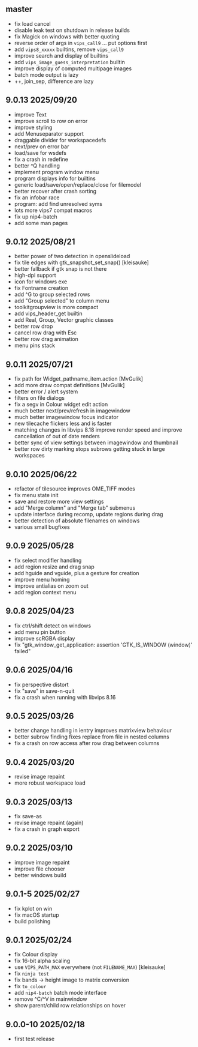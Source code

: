 ## master

- fix load cancel
- disable leak test on shutdown in release builds
- fix Magick on windows with better quoting
- reverse order of args in `vips_call9` ... put options first
- add `vips8_xxxxx` builtins, remove `vips_call9`
- improve search and display of builtins
- add `vips_image_guess_interpretation` builtin
- improve display of computed multipage images
- batch mode output is lazy
- ++, join_sep, difference are lazy

## 9.0.13 2025/09/20

- improve Text
- improve scroll to row on error
- improve styling
- add Menuseparator support
- draggable divider for workspacedefs
- next/prev on error bar
- load/save for wsdefs
- fix a crash in redefine
- better ^Q handling
- implement program window menu
- program displays info for builtins
- generic load/save/open/replace/close for filemodel
- better recover after crash sorting
- fix an infobar race
- program: add find unresolved syms
- lots more vips7 compat macros
- fix up nip4-batch
- add some man pages

## 9.0.12 2025/08/21

- better power of two detection in openslideload
- fix tile edges with gtk_snapshot_set_snap() [kleisauke]
- better fallback if gtk snap is not there
- high-dpi support
- icon for windows exe
- fix Fontname creation
- add ^G to group selected rows
- add "Group selected" to column menu
- toolkitgroupview is more compact
- add vips_header_get builtin
- add Real, Group, Vector graphic classes
- better row drop
- cancel row drag with Esc
- better row drag animation
- menu pins stack

## 9.0.11 2025/07/21

- fix path for Widget_pathname_item.action [MvGulik]
- add more draw compat definitions [MvGulik]
- better error / alert system
- filters on file dialogs
- fix a segv in Colour widget edit action
- much better next/prev/refresh in imagewindow
- much better imagewindow focus indicator
- new tilecache flickers less and is faster
- matching changes in libvips 8.18 improve render speed and improve
  cancellation of out of date renders
- better sync of view settings between imagewindow and thumbnail
- better row dirty marking stops subrows getting stuck in large workspaces

## 9.0.10 2025/06/22

- refactor of tilesource improves OME_TIFF modes
- fix menu state init
- save and restore more view settings
- add "Merge column" and "Merge tab" submenus
- update interface during recomp, update regions during drag
- better detection of absolute filenames on windows
- various small bugfixes

## 9.0.9 2025/05/28

- fix select modifier handling
- add region resize and drag snap
- add hguide and vguide, plus a gesture for creation
- improve menu homing
- improve antialias on zoom out
- add region context menu

## 9.0.8 2025/04/23

- fix ctrl/shift detect on windows
- add menu pin button
- improve scRGBA display
- fix "gtk_window_get_application: assertion 'GTK_IS_WINDOW (window)' failed"

## 9.0.6 2025/04/16

- fix perspective distort
- fix "save" in save-n-quit
- fix a crash when running with libvips 8.16

## 9.0.5 2025/03/26

- better change handling in ientry improves matrixview behaviour
- better subrow finding fixes replace from file in nested columns
- fix a crash on row access after row drag between columns

## 9.0.4 2025/03/20

- revise image repaint
- more robust workspace load

## 9.0.3 2025/03/13

- fix save-as
- revise image repaint (again)
- fix a crash in graph export

## 9.0.2 2025/03/10

- improve image repaint
- improve file chooser
- better windows build

## 9.0.1-5 2025/02/27

- fix kplot on win
- fix macOS startup
- build polishing

## 9.0.1 2025/02/24

- fix Colour display
- fix 16-bit alpha scaling
- use `VIPS_PATH_MAX` everywhere (not `FILENAME_MAX`) [kleisauke]
- fix `ninja test`
- fix bands -> height image to matrix conversion
- fix `to_colour`
- add `nip4-batch` batch mode interface
- remove ^C/^V in mainwindow
- show parent/child row relationships on hover

## 9.0.0-10 2025/02/18

- first test release
